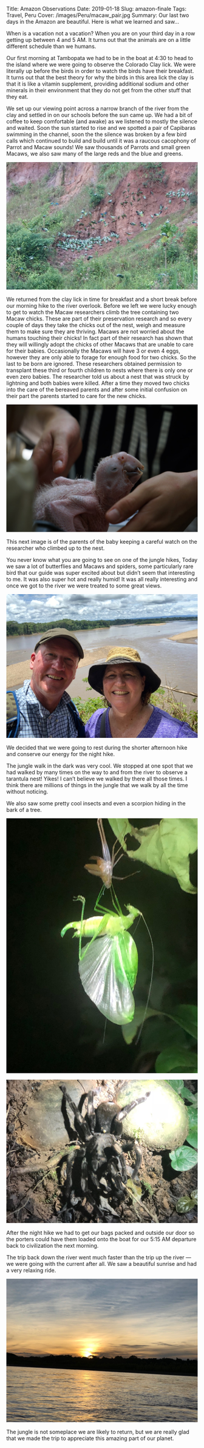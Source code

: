 Title: Amazon Observations
Date: 2019-01-18
Slug: amazon-finale
Tags: Travel, Peru
Cover: /images/Peru/macaw_pair.jpg
Summary: Our last two days in the Amazon are beautiful.  Here is what we learned and saw...

When is a vacation not a vacation?  When you are on your third day in a row getting up between 4 and 5 AM.  It turns out that the animals are on a little different schedule than we humans.

Our first morning at Tambopata we had to be in the boat at 4:30 to head to the island where we were going to observe the Colorado Clay lick.  We were literally up before the birds in order to watch the birds have their breakfast.  It turns out that the best theory for why the birds in this area lick the clay is that it is like a vitamin supplement, providing additional sodium and other minerals in their environment that they do not get from the other stuff that they eat.

We set up our viewing point across a narrow branch of the river from the clay and settled in on our schools before the sun came up.  We had a bit of coffee to keep comfortable (and awake) as we listened to mostly the silence and waited.  Soon the sun started to rise and we spotted a pair of Capibaras swimming in the channel, soon the the silence was broken by a few bird calls which continued to build and build until it was a raucous cacophony of Parrot and Macaw sounds!  We saw thousands of Parrots and small green Macaws, we also saw many of the large reds and the blue and greens.

![](/images/Peru/claylick.jpg)

We returned from the clay lick in time for breakfast and a short break before our morning hike to the river overlook.  Before we left we were lucky enough to get to watch the Macaw researchers climb the tree containing two Macaw chicks.  These are part of their preservation research and so every couple of days they take the chicks out of the nest, weigh and measure them to make sure they are thriving.  Macaws are not worried about the humans touching their chicks!  In fact part of their research has shown that they will willingly adopt the chicks of other Macaws that are unable to care for their babies.  Occasionally the Macaws will have 3 or even 4 eggs, however they are only able to forage for enough food for two chicks.  So the last to be born are ignored.  These researchers obtained permission to transplant these third or fourth children to nests where there is only one or even zero babies.  The researcher told us about a nest that was struck by lightning and both babies were killed.  After a time they moved two chicks into the care of the bereaved parents and after some initial confusion on their part the parents started to care for the new chicks.

![](/images/Peru/macaw_chicks.jpg)

This next image is of the parents of the baby keeping a careful watch on the researcher who climbed up to the nest.

You never know what you are going to see on one of the jungle hikes, Today we saw a lot of butterflies and Macaws and spiders, some particularly rare bird that our guide was super excited about but didn’t seem that interesting to me.  It was also super hot and really humid!  It was all really interesting and once we got to the river we were treated to some great views.

![](/images/Peru/river_selfie.jpg)

We decided that we were going to rest during the shorter afternoon hike and conserve our energy for the night hike.

The jungle walk in the dark was very cool.  We stopped at one spot that we had walked by many times on the way to and from the river to observe a tarantula nest!  Yikes!  I can’t believe we walked by there all those times.  I think there are millions of things in the jungle that we walk by all the time without noticing.

We also saw some pretty cool insects and even a scorpion hiding in the bark of a tree.

![](/images/Peru/katydid.jpg)

![](/images/Peru/tarantula.jpg)

After the night hike we had to get our bags packed and outside our door so the porters could have them loaded onto the boat for our 5:15 AM departure back to civilization the next morning.

The trip back down the river went much faster than the trip up the river — we were going with the current after all.  We saw a beautiful sunrise and had a very relaxing ride.

![](/images/Peru/river_sunrise.jpg)

The jungle is not someplace we are likely to return, but we are really glad that we made the trip to appreciate this amazing part of our planet.

